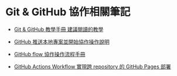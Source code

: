 # Git & GitHub 協作相關筆記

- [Git & GitHub 教學手冊 建議閱讀的教學](./Git&GitHub%20教學手冊_建議閱讀的教學.md)

- [GitHub 推送本地專案並開始協作操作說明](./GitHub_本地專案推送與協作設置.md)

- [GitHub flow 協作操作流程手冊](./GitHub_flow_協作操作流程手冊.md)

- [GitHub Actions Workflow 實現跨 repository 的 GitHub Pages 部署](./GitHub_Actions_實現跨Repo的Pages部署.md)
